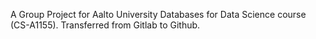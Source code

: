 A Group Project for Aalto University Databases for Data Science course (CS-A1155). Transferred from Gitlab to Github.
